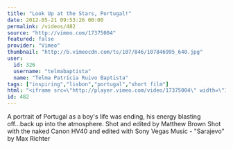 ```yaml
---
title: "Look Up at the Stars, Portugal!"
date: 2012-05-21 09:53:26 00:00
permalink: /videos/482
source: "http://vimeo.com/17375004"
featured: false
provider: "Vimeo"
thumbnail: "http://b.vimeocdn.com/ts/107/846/107846995_640.jpg"
user:
  id: 326
  username: "telmabaptista"
  name: "Telma Patrícia Ruivo Baptista"
tags: ["inspiring","lisbon","portugal","short film"]
html: "<iframe src=\"http://player.vimeo.com/video/17375004\" width=\"1280\" height=\"720\" frameborder=\"0\" webkitallowfullscreen mozallowfullscreen allowfullscreen></iframe>"
id: 482
---
```


A portrait of Portugal as a boy's life was ending, his energy blasting off...back up into the atmosphere.
Shot and edited by Matthew Brown
Shot with the naked Canon HV40 and edited with Sony Vegas
Music - "Sarajevo" by Max Richter